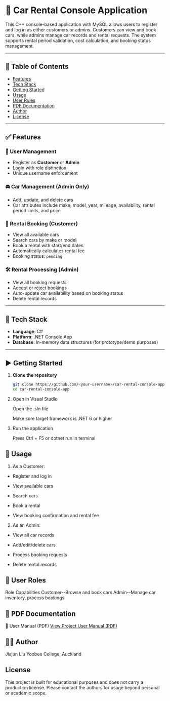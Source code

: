 # 🚗 Car Rental Console Application

This C++ console-based application with MySQL allows users to register and log in as either customers or admins. Customers can view and book cars, while admins manage car records and rental requests. The system supports rental period validation, cost calculation, and booking status management.

---

## 📌 Table of Contents
- [Features](#features)
- [Tech Stack](#tech-stack)
- [Getting Started](#getting-started)
- [Usage](#usage)
- [User Roles](#user-roles)
- [PDF Documentation](#pdf-documentation)
- [Author](#author)
- [License](#license)

---

## ✅ Features

### 👤 User Management
- Register as **Customer** or **Admin**
- Login with role distinction
- Unique username enforcement

### 🚘 Car Management (Admin Only)
- Add, update, and delete cars
- Car attributes include make, model, year, mileage, availability, rental period limits, and price

### 📅 Rental Booking (Customer)
- View all available cars
- Search cars by make or model
- Book a rental with start/end dates
- Automatically calculates rental fee
- Booking status: `pending`

### 🛠️ Rental Processing (Admin)
- View all booking requests
- Accept or reject bookings
- Auto-update car availability based on booking status
- Delete rental records

---

## 🧰 Tech Stack

- **Language**: C#
- **Platform**: .NET Console App
- **Database**: In-memory data structures (for prototype/demo purposes)

---

## ▶️ Getting Started

1. **Clone the repository**
   ```bash
   git clone https://github.com/<your-username>/car-rental-console-app.git
   cd car-rental-console-app
2.  Open in Visual Studio

    Open the .sln file

    Make sure target framework is .NET 6 or higher

3.  Run the application

    Press Ctrl + F5 or dotnet run in terminal

## 📘 Usage

1. As a Customer:
- Register and log in

- View available cars

- Search cars

- Book a rental

- View booking confirmation and rental fee

2. As an Admin:
- View all car records

- Add/edit/delete cars

- Process booking requests

- Delete rental records

## 👥 User Roles
Role	Capabilities
Customer--Browse and book cars
Admin--Manage car inventory, process bookings

## 📄 PDF Documentation
📙 User Manual (PDF)
[View Project User Manual (PDF)](./User%20Manual-Jiajun%20Liu..pdf)

## 👨‍💻 Author
Jiajun Liu
Yoobee College, Auckland

## License
This project is built for educational purposes and does not carry a production license. Please contact the authors for usage beyond personal or academic scope.
